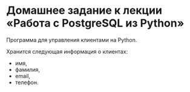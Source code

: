 # Домашнее задание к лекции «Работа с PostgreSQL из Python»

Программа для управления клиентами на Python.

Хранится следующая информация о клиентах:
- имя,
- фамилия,
- email,
- телефон.
